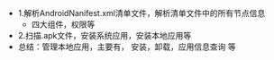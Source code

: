 - 1.解析AndroidNanifest.xml清单文件，解析清单文件中的所有节点信息
	- 四大组件，权限等
- 2.扫描.apk文件，安装系统应用，安装本地应用等
- 总结：管理本地应用，主要有， 安装，卸载，应用信息查询 等